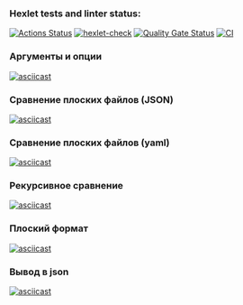 ### Hexlet tests and linter status:
[![Actions Status](https://github.com/Liudmila198/frontend-project-46/actions/workflows/hexlet-check.yml/badge.svg)](https://github.com/Liudmila198/frontend-project-46/actions)
[![hexlet-check](https://github.com/Liudmila198/frontend-project-46/actions/workflows/hexlet-check.yml/badge.svg)](https://github.com/Liudmila198/frontend-project-46/actions/workflows/hexlet-check.yml)
[![Quality Gate Status](https://sonarcloud.io/api/project_badges/measure?project=Liudmila198_frontend-project-46&metric=alert_status)](https://sonarcloud.io/summary/new_code?id=Liudmila198_frontend-project-46)
[![CI](https://github.com/Liudmila198/frontend-project-46/actions/workflows/build.yml/badge.svg)](https://github.com/Liudmila198/frontend-project-46/actions/workflows/build.yml)

### Аргументы и опции
[![asciicast](https://asciinema.org/a/IZFXJoayCKRV827p4baxtX9vd.svg)](https://asciinema.org/a/IZFXJoayCKRV827p4baxtX9vd)

### Сравнение плоских файлов (JSON)
[![asciicast](https://asciinema.org/a/7oYy0VgnY1lFrXj0Qfwa0CQKg.svg)](https://asciinema.org/a/7oYy0VgnY1lFrXj0Qfwa0CQKg)

### Сравнение плоских файлов (yaml)
[![asciicast](https://asciinema.org/a/wjyEZROebkPc2SpZFTF4Hon8q.svg)](https://asciinema.org/a/wjyEZROebkPc2SpZFTF4Hon8q)

### Рекурсивное сравнение
[![asciicast](https://asciinema.org/a/MWLIqIzgRxQj3AXTlC0HpQ3GV.svg)](https://asciinema.org/a/MWLIqIzgRxQj3AXTlC0HpQ3GV)

### Плоский формат
[![asciicast](https://asciinema.org/a/Dw4hNHIyRmhM69VElyl8EshS5.svg)](https://asciinema.org/a/Dw4hNHIyRmhM69VElyl8EshS5)

### Вывод в json
[![asciicast](https://asciinema.org/a/m9aEX2Xw2ALSQlfxIyVy7tu1N.svg)](https://asciinema.org/a/m9aEX2Xw2ALSQlfxIyVy7tu1N)